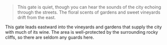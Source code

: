 >This gate is quiet, though you can hear the sounds of the city echoing through the streets. The floral scents of gardens and sweet vineyards drift from the east.

This gate leads eastward into the vineyards and gardens that supply the city with much of its wine. The area is well-protected by the surrounding rocky cliffs, so there are seldom any guards here.